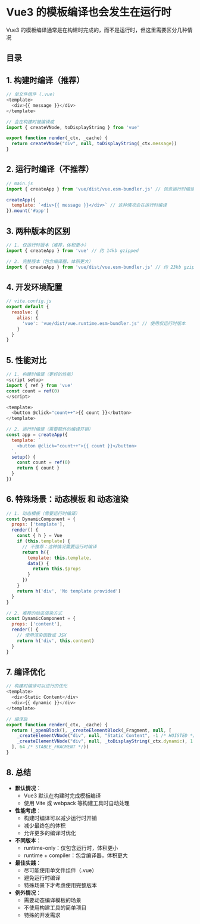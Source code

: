 
# Vue3 的模板编译也会发生在运行时


Vue3 的模板编译通常是在构建时完成的，而不是运行时，但这里需要区分几种情况


## 目录
<!-- toc -->
 ## 1. **构建时编译（推荐）** 

```js
// 单文件组件 (.vue)
<template>
  <div>{{ message }}</div>
</template>

// 会在构建时被编译成
import { createVNode, toDisplayString } from 'vue'

export function render(_ctx, _cache) {
  return createVNode("div", null, toDisplayString(_ctx.message))
}
```

## 2. **运行时编译（不推荐）**
```js
// main.js
import { createApp } from 'vue/dist/vue.esm-bundler.js' // 包含运行时编译器的版本

createApp({
  template: `<div>{{ message }}</div>` // 这种情况会在运行时编译
}).mount('#app')
```

## 3. **两种版本的区别**

```js
// 1. 仅运行时版本（推荐，体积更小）
import { createApp } from 'vue' // 约 14kb gzipped

// 2. 完整版本（包含编译器，体积更大）
import { createApp } from 'vue/dist/vue.esm-bundler.js' // 约 23kb gzipped
```

## 4. **开发环境配置**

```js
// vite.config.js
export default {
  resolve: {
    alias: {
      'vue': 'vue/dist/vue.runtime.esm-bundler.js' // 使用仅运行时版本
    }
  }
}
```

## 5. **性能对比**

```js
// 1. 构建时编译（更好的性能）
<script setup>
import { ref } from 'vue'
const count = ref(0)
</script>

<template>
  <button @click="count++">{{ count }}</button>
</template>

// 2. 运行时编译（需要额外的编译开销）
const app = createApp({
  template: `
    <button @click="count++">{{ count }}</button>
  `,
  setup() {
    const count = ref(0)
    return { count }
  }
})
```

## 6. **特殊场景**：动态模板 和 动态渲染

```js hl:7
// 1. 动态模板（需要运行时编译）
const DynamicComponent = {
  props: ['template'],
  render() {
    const { h } = Vue
    if (this.template) {
      // 不推荐：这种情况需要运行时编译
      return h({
        template: this.template,
        data() {
          return this.$props
        }
      })
    }
    return h('div', 'No template provided')
  }
}

// 2. 推荐的动态渲染方式
const DynamicComponent = {
  props: ['content'],
  render() {
    // 使用渲染函数或 JSX
    return h('div', this.content)
  }
}
```

## 7. **编译优化**

```js
// 构建时编译可以进行的优化
<template>
  <div>Static Content</div>
  <div>{{ dynamic }}</div>
</template>

// 编译后
export function render(_ctx, _cache) {
  return (_openBlock(), _createElementBlock(_Fragment, null, [
    _createElementVNode("div", null, "Static Content", -1 /* HOISTED */),
    _createElementVNode("div", null, _toDisplayString(_ctx.dynamic), 1 /* TEXT */)
  ], 64 /* STABLE_FRAGMENT */))
}
```

## 8. 总结

- **默认情况**：
	- Vue3 默认在构建时完成模板编译
	- 使用 Vite 或 webpack 等构建工具时自动处理
- **性能考虑**：
	- 构建时编译可以减少运行时开销
	- 减少最终包的体积
	- 允许更多的编译时优化
- **不同版本**：
	- runtime-only：仅包含运行时，体积更小
	- runtime + compiler：包含编译器，体积更大
- **最佳实践**：
	- 尽可能使用单文件组件（.vue）
	- 避免运行时编译
	- 特殊场景下才考虑使用完整版本
- **例外情况**：
	- 需要动态编译模板的场景
	- 不使用构建工具的简单项目
	- 特殊的开发需求

